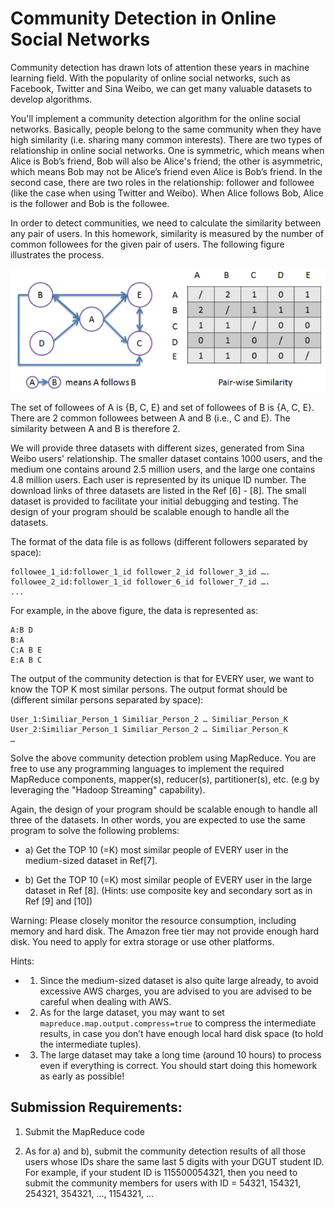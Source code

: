

# Community Detection in Online Social Networks


Community detection has drawn lots of attention these years in machine learning field. With the popularity of online social networks, such as Facebook, Twitter and Sina Weibo, we can get many valuable datasets to develop algorithms.

You'll implement a community detection algorithm for the online social networks. Basically, people belong to the same community when they have high similarity (i.e. sharing many common interests). There are two types of relationship in online social networks. One is symmetric, which means when Alice is Bob’s friend, Bob will also be Alice's friend; the other is asymmetric, which means Bob may not be Alice’s friend even Alice is Bob’s friend. In the second case, there are two roles in the relationship: follower and followee (like the case when using Twitter and Weibo). When Alice follows Bob, Alice is the follower and Bob is the followee.

In order to detect communities, we need to calculate the similarity between any pair of users. In this homework, similarity is measured by the number of common followees for the given pair of users. The following figure illustrates the process.

![](https://raw.githubusercontent.com/justinjiajia/img/master/MapReduce/mr-community_detection.PNG)



The set of followees of A is {B, C, E} and set of followees of B is {A, C, E}. There are 2 common followees between A and B (i.e., C and E). The similarity between A and B is therefore 2.


We will provide three datasets with different sizes, generated from Sina Weibo users' relationship. The smaller dataset contains 1000 users, and the medium one contains around 2.5 million users, and the large one contains 4.8 million users. Each user is represented by its unique ID number. The download links of three datasets are listed in the Ref [6] - [8]. The small dataset is provided to facilitate your initial debugging and testing. The design of your program should be scalable enough to handle all the datasets.


The format of the data file is as follows (different followers separated by space):

```text
followee_1_id:follower_1_id follower_2_id follower_3_id ….
followee_2_id:follower_1_id follower_6_id follower_7_id ….
...
```

For example, in the above figure, the data is represented as:

```text
A:B D
B:A
C:A B E
E:A B C
```


The output of the community detection is that for EVERY user, we want to know the TOP K most similar persons. The output format should be (different similar persons separated by space):

```text
User_1:Similiar_Person_1 Similiar_Person_2 … Similiar_Person_K
User_2:Similiar_Person_1 Similiar_Person_2 … Similiar_Person_K
…

```


Solve the above community detection problem using MapReduce. You are free to use any programming languages to implement the required MapReduce components, mapper(s), reducer(s), partitioner(s), etc. (e.g by leveraging the "Hadoop Streaming" capability).

Again, the design of your program should be scalable enough to handle all three of the datasets. In other words, you are expected to use the same program to solve the following problems:

- a) Get the TOP 10 (=K) most similar people of EVERY user in the medium-sized dataset in Ref[7].

- b) Get the TOP 10 (=K) most similar people of EVERY user in the large dataset in Ref [8]. (Hints: use composite key and secondary sort as in Ref [9] and [10])


Warning: Please closely monitor the resource consumption, including memory and hard disk. The Amazon free tier may not provide enough hard disk. You need to apply for extra storage or use other platforms.


Hints:

- 1. Since the medium-sized dataset is also quite large already, to avoid excessive AWS charges, you are advised to you are advised to be careful when dealing with AWS.

- 2. As for the large dataset, you may want to set `mapreduce.map.output.compress=true` to compress the intermediate results, in case you don’t have enough local hard disk space (to hold the intermediate tuples).

- 3. The large dataset may take a long time (around 10 hours) to process even if everything is correct. You should start doing this homework as early as possible!


## Submission Requirements:

1. Submit the MapReduce code

2. As for a) and b), submit the community detection results of all those users whose IDs share the same last 5 digits with your DGUT student ID. For example, if your student ID is 115500054321, then you need to submit the community members for users with ID = 54321, 154321, 254321, 354321, ..., 1154321, ...
